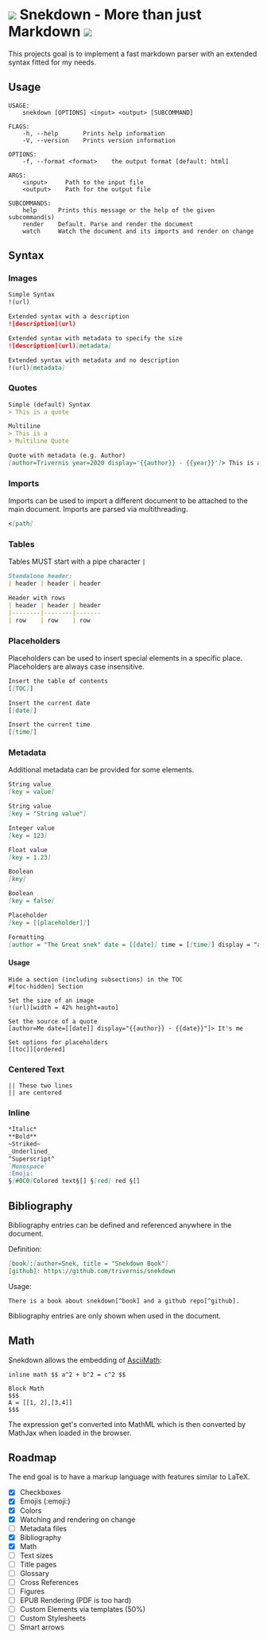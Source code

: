 # ![](https://i.imgur.com/FpdXqiT.png) Snekdown - More than just Markdown ![](https://img.shields.io/discord/729250668162056313)


This projects goal is to implement a fast markdown parser with an extended syntax fitted
for my needs.

## Usage

```
USAGE:
    snekdown [OPTIONS] <input> <output> [SUBCOMMAND]

FLAGS:
    -h, --help       Prints help information
    -V, --version    Prints version information

OPTIONS:
    -f, --format <format>    the output format [default: html]

ARGS:
    <input>     Path to the input file
    <output>    Path for the output file

SUBCOMMANDS:
    help      Prints this message or the help of the given subcommand(s)
    render    Default. Parse and render the document
    watch     Watch the document and its imports and render on change
```

## Syntax

### Images

```md
Simple Syntax
!(url)

Extended syntax with a description
![description](url)

Extended syntax with metadata to specify the size
![description](url)[metadata]

Extended syntax with metadata and no description
!(url)[metadata]
```


### Quotes

```md
Simple (default) Syntax
> This is a quote

Multiline
> This is a 
> Multiline Quote

Quote with metadata (e.g. Author)
[author=Trivernis year=2020 display='{{author}} - {{year}}']> This is a quote with metadata
```


### Imports

Imports can be used to import a different document to be attached to the main document.
Imports are parsed via multithreading.

```md
<[path]
```


### Tables

Tables MUST start with a pipe character `|`

```md
Standalone header:
| header | header | header

Header with rows
| header | header | header
|--------|--------|-------
| row    | row    | row
```

### Placeholders

Placeholders can be used to insert special elements in a specific place.
Placeholders are always case insensitive.

```md
Insert the table of contents
[[TOC]]

Insert the current date
[[date]]

Insert the current time
[[time]]
```

### Metadata

Additional metadata can be provided for some elements.

```md
String value
[key = value]

String value
[key = "String value"]

Integer value
[key = 123]

Float value
[key = 1.23]

Boolean
[key] 

Boolean
[key = false]

Placeholder
[key = [[placeholder]]]

Formatting
[author = "The Great snek" date = [[date]] time = [[time]] display = "author - date at time"]
```

#### Usage

```
Hide a section (including subsections) in the TOC
#[toc-hidden] Section

Set the size of an image
!(url)[width = 42% height=auto]

Set the source of a quote
[author=Me date=[[date]] display="{{author}} - {{date}}"]> It's me

Set options for placeholders
[[toc]][ordered]
```

### Centered Text

```
|| These two lines
|| are centered
```

### Inline

```md
*Italic*
**Bold**
~Striked~
_Underlined_
^Superscript^
`Monospace`
:Emoji:
§[#0C0]Colored text§[] §[red] red §[]
```

## Bibliography

Bibliography entries can be defined and referenced anywhere in the document.

Definition:
```md
[book]:[author=Snek, title = "Snekdown Book"]
[github]: https://github.com/trivernis/snekdown
```

Usage:
```
There is a book about snekdown[^book] and a github repo[^github].
```

Bibliography entries are only shown when used in the document.


## Math

Snekdown allows the embedding of [AsciiMath](http://asciimath.org/):

```
inline math $$ a^2 + b^2 = c^2 $$

Block Math
$$$
A = [[1, 2],[3,4]]
$$$
```

The expression get's converted into MathML which is then converted by MathJax when loaded in
the browser.

## Roadmap

The end goal is to have a markup language with features similar to LaTeX.

- [x] Checkboxes
- [x] Emojis (\:emoji:)
- [x] Colors
- [x] Watching and rendering on change
- [ ] Metadata files
- [x] Bibliography
- [x] Math
- [ ] Text sizes
- [ ] Title pages
- [ ] Glossary
- [ ] Cross References
- [ ] Figures
- [ ] EPUB Rendering (PDF is too hard)
- [ ] Custom Elements via templates (50%)
- [ ] Custom Stylesheets
- [ ] Smart arrows
